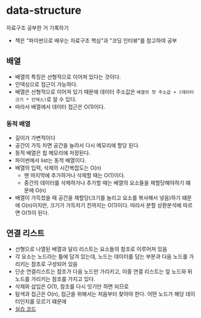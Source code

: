 # data-structure

자료구조 공부한 거 기록하기

- 책은 "파이썬으로 배우는 자료구조 핵심"과 "코딩 인터뷰"를 참고하여 공부
## 배열

- 배열의 특징은 선형적으로 이어져 있다는 것이다.
- 인덱싱으로 접근이 가능하다.
- 배열은 선형적으로 이어져 있기 때문에 데이터 주소값은 `배열의 첫 주소값 + (데이터 크기 * 인덱스)`로 알 수 있다.
- 따라서 배열에서 데이터 접근은 O(1)이다.

### 동적 배열

- 길이가 가변적이다
- 공간이 가득 차면 공간을 늘려서 다시 메모리에 할당 된다.
- 동적 배열은 힙 메모리에 저장된다.
- 파이썬에서 list는 동적 배열이다.
- 배열의 입력, 삭제의 시간복잡도는 O(n)
    - 맨 마지막에 추가하거나 삭제할 때는 O(1)이다.
    - 중간의 데이터를 삭제하거나 추가할 때는 배열의 요소들을 재할당해야하기 떄문에 O(n)
- 배열이 가득찼을 때 공간을 재할당(크기를 늘리고 요소를 복사해서 넣음)하기 떄문에 O(n)이지만, 크기가 가득차기 전까지는 O(1)이다. 따라서 분할 상환분석에 따르면 O(1)이 된다.

## 연결 리스트

- 선형으로 나열된 배열과 달리 리스트는 요소들의 참조로 이루어져 있음
- 각 요소는 노드라는 틀에 담겨 있는데, 노드는 데이터를 담는 부분과 다음 노드를 가리키는 참조로 구성되어 있음
- 단순 연결리스트는 참조가 다음 노드만 가리키고, 이중 연결 리스트는 앞 노드와 뒤 노드를 가리키는 참조를 가지고 있다.
- 삭제와 삽입은 O(1), 참조를 다시 잇기만 하면 되므로
- 탐색과 접근은 O(n), 접근을 위해서는 처음부터 찾아야 한다. 어떤 노드가 해당 데이터인지를 모르기 떄문에
- [실습 코드](linked_list.py)